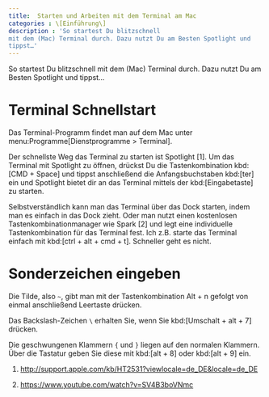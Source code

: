 ```yaml
---
title:  Starten und Arbeiten mit dem Terminal am Mac
categories : \[Einführung\]
description : 'So startest Du blitzschnell
mit dem (Mac) Terminal durch. Dazu nutzt Du am Besten Spotlight und
tippst…'
---
```


So startest Du blitzschnell mit dem (Mac) Terminal durch. Dazu nutzt Du
am Besten Spotlight und tippst…

# Terminal Schnellstart

Das Terminal-Programm findet man auf dem Mac unter
menu:Programme\[Dienstprogramme \> Terminal\].

Der schnellste Weg das Terminal zu starten ist Spotlight \[1\]. Um das
Terminal mit Spotlight zu öffnen, drückst Du die Tastenkombination
kbd:\[CMD + Space\] und tippst anschließend die Anfangsbuchstaben
kbd:\[ter\] ein und Spotlight bietet dir an das Terminal mittels der
kbd:\[Eingabetaste\] zu starten.

Selbstverständlich kann man das Terminal über das Dock starten, indem
man es einfach in das Dock zieht. Oder man nutzt einen kostenlosen
Tastenkombinationmanager wie Spark \[2\] und legt eine individuelle
Tastenkombination für das Terminal fest. Ich z.B. starte das Terminal
einfach mit kbd:\[ctrl + alt + cmd + t\]. Schneller geht es nicht.

# Sonderzeichen eingeben

Die Tilde, also `~`, gibt man mit der Tastenkombination Alt + n gefolgt
von einmal anschließend Leertaste drücken.

Das Backslash-Zeichen `\` erhalten Sie, wenn Sie kbd:\[Umschalt + alt +
7\] drücken.

Die geschwungenen Klammern `{` und `}` liegen auf den normalen Klammern.
Über die Tastatur geben Sie diese mit kbd:\[alt + 8\] oder kbd:\[alt +
9\] ein.

1.  <http://support.apple.com/kb/HT2531?viewlocale=de_DE&locale=de_DE>

2.  <https://www.youtube.com/watch?v=SV4B3boVNmc>
